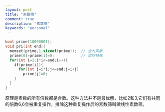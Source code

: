 ```yaml
---
layout: post
title: "素数筛"
comment: true
description: "素数筛"
keywords: "personal"
---
```

```C
bool prime[10000001];
void pri(int end){
  memset(prime,1,sizeof(prime));  // 全为素数
  prime[0]=prime[1]=0;            // 排除特殊
  for(int i=2;i*i<=end;i++){
    if(prime[i]){
      for(int j=i*i;j<=end;j=i+j)
        prime[j]=0;
    }
  }
}
```
原理是素数的所有倍数都是合数。这种方法并不是最优解，比如2和3,它们有共同的倍数6,6会被重复操作，排除这种重复操作后的素数筛叫做线性素数筛。
